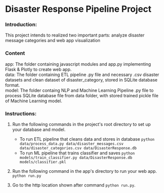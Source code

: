 # Disaster Response Pipeline Project

### Introduction:
This project intends to realized two important parts: analyze disaster message categories and web app visualization

### Content
app: The folder containing javascript modules and app.py implementing Flask & Plotly to create web app.   
data: The folder containing ETL pipeline .py file and necessary .csv disaster datasets and clean dataset of disaster_category, stored in SQLite database format.   
model: The folder containg NLP and Machine Learning Pipeline .py file to process SQLite database file from data folder, with stored trained pickle file of Machine Learning model.  

### Instructions:
1. Run the following commands in the project's root directory to set up your database and model.

    - To run ETL pipeline that cleans data and stores in database
        `python data/process_data.py data/disaster_messages.csv data/disaster_categories.csv data/DisasterResponse.db`
    - To run ML pipeline that trains classifier and saves
        `python models/train_classifier.py data/DisasterResponse.db models/classifier.pkl`

2. Run the following command in the app's directory to run your web app.
    `python run.py`

3. Go to the http location shown after command `python run.py`.
